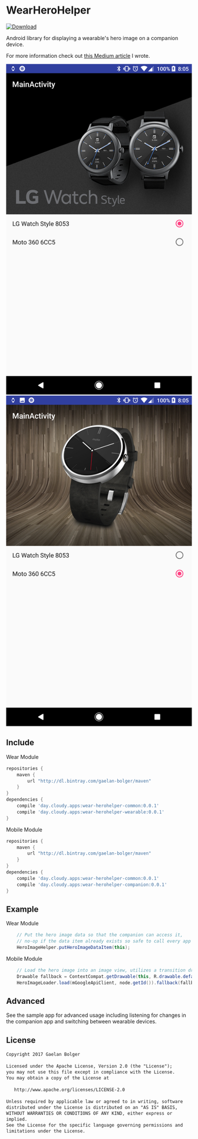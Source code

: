 WearHeroHelper
=======
[ ![Download](https://api.bintray.com/packages/gaelan-bolger/maven/day.cloudy.apps.wear-herohelper-common/images/download.svg) ](https://bintray.com/gaelan-bolger/maven/day.cloudy.apps.wear-herohelper-common/_latestVersion)

Android library for displaying a wearable's hero image on a companion device.

For more information check out [this Medium article][1] I wrote.

![](website/static/Screenshot_20170806-200540.png)
![](website/static/Screenshot_20170806-200549.png)


Include
--------

Wear Module
```groovy
repositories {
    maven {
        url "http://dl.bintray.com/gaelan-bolger/maven"
    }
}
dependencies {
	compile 'day.cloudy.apps:wear-herohelper-common:0.0.1'
	compile 'day.cloudy.apps:wear-herohelper-wearable:0.0.1'
}
```

Mobile Module
```groovy
repositories {
    maven {
        url "http://dl.bintray.com/gaelan-bolger/maven"
    }
}
dependencies {
	compile 'day.cloudy.apps:wear-herohelper-common:0.0.1'
	compile 'day.cloudy.apps:wear-herohelper-companion:0.0.1'
}
```


Example
--------
	
Wear Module
```java
	// Put the hero image data so that the companion can access it,
	// no-op if the data item already exists so safe to call every app start
	HeroImageHelper.putHeroImageDataItem(this);
```

Mobile Module
```java
	// Load the hero image into an image view, utilizes a transition drawable
	Drawable fallback = ContextCompat.getDrawable(this, R.drawable.default_hero);
	HeroImageLoader.load(mGoogleApiClient, node.getId()).fallback(fallback).into(mHeroImage);
```

Advanced
--------

See the sample app for advanced usage including listening for changes in the companion app and switching between wearable devices.
		
License
--------

    Copyright 2017 Gaelan Bolger

    Licensed under the Apache License, Version 2.0 (the "License");
    you may not use this file except in compliance with the License.
    You may obtain a copy of the License at

       http://www.apache.org/licenses/LICENSE-2.0

    Unless required by applicable law or agreed to in writing, software
    distributed under the License is distributed on an "AS IS" BASIS,
    WITHOUT WARRANTIES OR CONDITIONS OF ANY KIND, either express or implied.
    See the License for the specific language governing permissions and
    limitations under the License.
	
 [1]: https://medium.com/@bolger.g/android-wear-hero-e12a45a954fa
